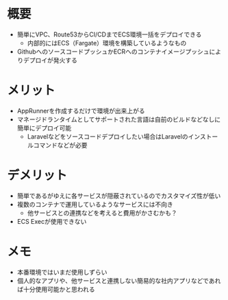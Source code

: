 # 概要
 - 簡単にVPC、Route53からCI/CDまでECS環境一括をデプロイできる
   - 内部的にはECS（Fargate）環境を構築しているようなもの
 - GithubへのソースコードプッシュかECRへのコンテナイメージプッシュによりデプロイが発火する

# メリット
 - AppRunnerを作成するだけで環境が出来上がる
 - マネージドランタイムとしてサポートされた言語は自前のビルドなどなしに簡単にデプロイ可能
   - Laravelなどをソースコードデプロイしたい場合はLaravelのインストールコマンドなどが必要

# デメリット
 - 簡単であるがゆえに各サービスが隠蔽されているのでカスタマイズ性が低い
 - 複数のコンテナで運用しているようなサービスには不向き
   - 他サービスとの連携などを考えると費用がかさむかも？
 - ECS Execが使用できない

# メモ
 - 本番環境ではいまだ使用しずらい
 - 個人的なアプリや、他サービスと連携しない簡易的な社内アプリなどであれば十分使用可能かと思われる